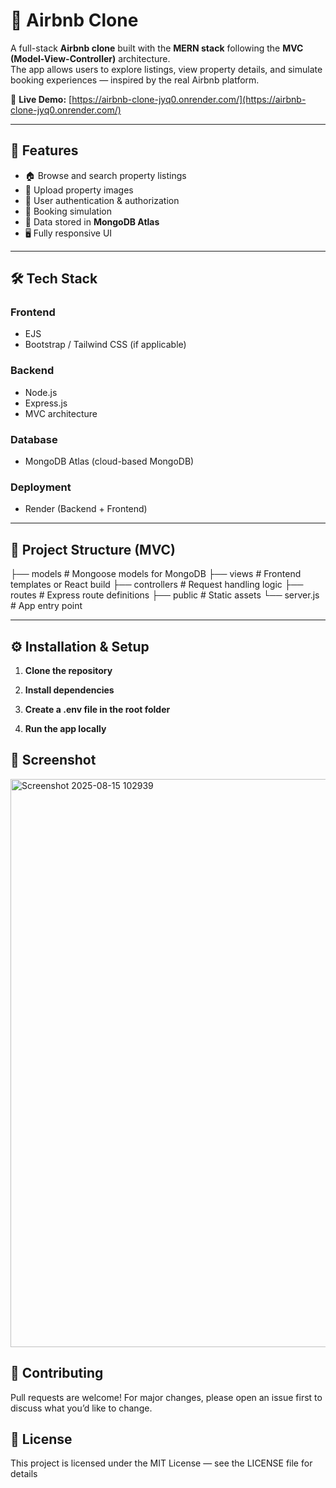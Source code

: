 # 🏡 Airbnb Clone

A full-stack **Airbnb clone** built with the **MERN stack** following the **MVC (Model-View-Controller)** architecture.  
The app allows users to explore listings, view property details, and simulate booking experiences — inspired by the real Airbnb platform.  

🚀 **Live Demo:** [https://airbnb-clone-jyq0.onrender.com/](https://airbnb-clone-jyq0.onrender.com/)

---

## 📌 Features

- 🏠 Browse and search property listings
- 📸 Upload property images
- 👤 User authentication & authorization
- 📅 Booking simulation
- 💾 Data stored in **MongoDB Atlas**
- 🖥️ Fully responsive UI

---

## 🛠 Tech Stack

### **Frontend**
- EJS
- Bootstrap / Tailwind CSS (if applicable)

### **Backend**
- Node.js
- Express.js
- MVC architecture

### **Database**
- MongoDB Atlas (cloud-based MongoDB)

### **Deployment**
- Render (Backend + Frontend)

---

## 📂 Project Structure (MVC)

├── models # Mongoose models for MongoDB
├── views # Frontend templates or React build
├── controllers # Request handling logic
├── routes # Express route definitions
├── public # Static assets
└── server.js # App entry point


---

## ⚙️ Installation & Setup

1. **Clone the repository**

2.  **Install dependencies**
  
3. **Create a .env file in the root folder**

4. **Run the app locally**

   

## 📸 Screenshot

<img width="1869" height="909" alt="Screenshot 2025-08-15 102939" src="https://github.com/user-attachments/assets/b963be24-c615-400c-abd4-81b61a202c43" />


## 🤝 Contributing
Pull requests are welcome!
For major changes, please open an issue first to discuss what you’d like to change.

## 📜 License
This project is licensed under the MIT License — see the LICENSE file for details
